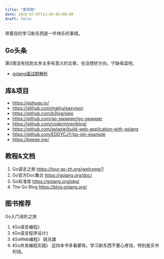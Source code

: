 ```yaml
---
title: "第零期"
date: 2018-07-07T13:04:01+08:00
draft: false
---
```


带着目的学习新东西是一件快乐的事情。
<!--more-->

## Go头条
第0周没有找到太多太多有意义的文章，也没想好方向，宁缺毋滥吧。
- [golang面试题解析](http://blog.51cto.com/qiangmzsx/1949904)

## 库&项目
- <https://gohugo.io/>
- <https://github.com/mailru/easyjson>
- <https://github.com/b3log/pipe>
- <https://github.com/go-swagger/go-swagger>
- <https://github.com/coderminer/blog/>
- <https://github.com/astaxie/build-web-application-with-golang>
- <https://github.com/EDDYCJY/go-gin-example>
- <https://beego.me/>

## 教程&文档
1. Go语言之旅 <https://tour.go-zh.org/welcome/1>
2. Go官方Doc集合  <https://golang.org/doc/>
3. Go标准库 <https://golang.org/pkg/>
4. The Go Blog <https://blog.golang.org/>

## 图书推荐
Go入门进阶之旅
1. 《Go语言编程》
2. 《Go语言程序设计》
3. 《GoWeb编程》 姚兆雄
4. 《Go并发编程实践》
这四本书多看都有。学习新东西不要心疼钱，特别是买书的钱。